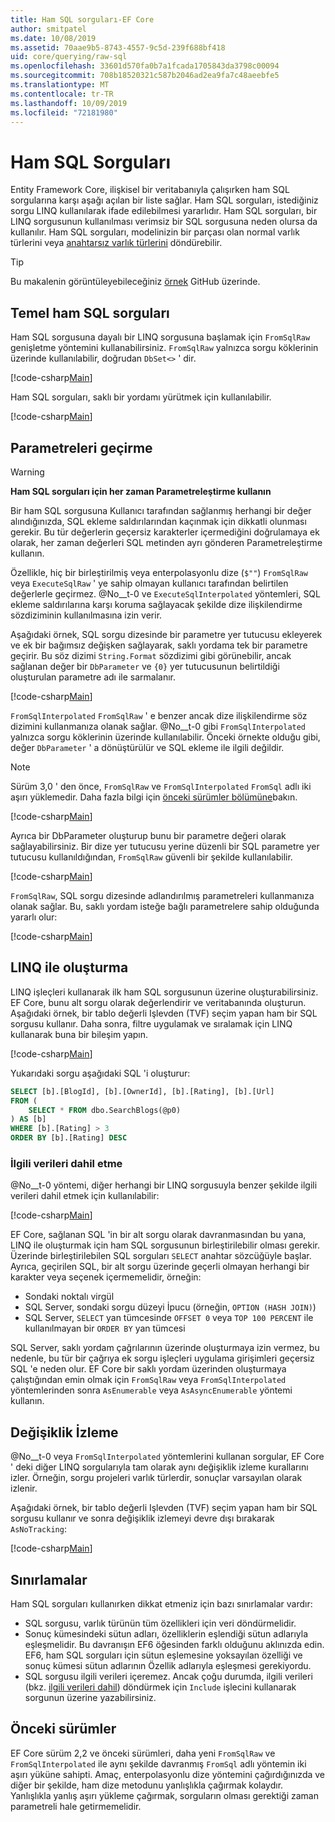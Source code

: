 ```yaml
---
title: Ham SQL sorguları-EF Core
author: smitpatel
ms.date: 10/08/2019
ms.assetid: 70aae9b5-8743-4557-9c5d-239f688bf418
uid: core/querying/raw-sql
ms.openlocfilehash: 33601d570fa0b7a1fcada1705843da3798c00094
ms.sourcegitcommit: 708b18520321c587b2046ad2ea9fa7c48aeebfe5
ms.translationtype: MT
ms.contentlocale: tr-TR
ms.lasthandoff: 10/09/2019
ms.locfileid: "72181980"
---
```

# <a name="raw-sql-queries"></a>Ham SQL Sorguları

Entity Framework Core, ilişkisel bir veritabanıyla çalışırken ham SQL sorgularına karşı aşağı açılan bir liste sağlar. Ham SQL sorguları, istediğiniz sorgu LINQ kullanılarak ifade edilebilmesi yararlıdır. Ham SQL sorguları, bir LINQ sorgusunun kullanılması verimsiz bir SQL sorgusuna neden olursa da kullanılır. Ham SQL sorguları, modelinizin bir parçası olan normal varlık türlerini veya [anahtarsız varlık türlerini](xref:core/modeling/keyless-entity-types) döndürebilir.

> [!TIP]  
> Bu makalenin görüntüleyebileceğiniz [örnek](https://github.com/aspnet/EntityFramework.Docs/tree/master/samples/core/Querying/RawSQL/Sample.cs) GitHub üzerinde.

## <a name="basic-raw-sql-queries"></a>Temel ham SQL sorguları

Ham SQL sorgusuna dayalı bir LINQ sorgusuna başlamak için `FromSqlRaw` genişletme yöntemini kullanabilirsiniz. `FromSqlRaw` yalnızca sorgu köklerinin üzerinde kullanılabilir, doğrudan `DbSet<>` ' dir.

[!code-csharp[Main](../../../samples/core/Querying/RawSQL/Sample.cs#FromSqlRaw)]

Ham SQL sorguları, saklı bir yordamı yürütmek için kullanılabilir.

[!code-csharp[Main](../../../samples/core/Querying/RawSQL/Sample.cs#FromSqlRawStoredProcedure)]

## <a name="passing-parameters"></a>Parametreleri geçirme

> [!WARNING]
> **Ham SQL sorguları için her zaman Parametreleştirme kullanın**
>
> Bir ham SQL sorgusuna Kullanıcı tarafından sağlanmış herhangi bir değer alındığınızda, SQL ekleme saldırılarından kaçınmak için dikkatli olunması gerekir. Bu tür değerlerin geçersiz karakterler içermediğini doğrulamaya ek olarak, her zaman değerleri SQL metinden ayrı gönderen Parametreleştirme kullanın.
>
> Özellikle, hiç bir birleştirilmiş veya enterpolasyonlu dize (`$""`) `FromSqlRaw` veya `ExecuteSqlRaw` ' ye sahip olmayan kullanıcı tarafından belirtilen değerlerle geçirmez. @No__t-0 ve `ExecuteSqlInterpolated` yöntemleri, SQL ekleme saldırılarına karşı koruma sağlayacak şekilde dize ilişkilendirme sözdiziminin kullanılmasına izin verir.

Aşağıdaki örnek, SQL sorgu dizesinde bir parametre yer tutucusu ekleyerek ve ek bir bağımsız değişken sağlayarak, saklı yordama tek bir parametre geçirir. Bu söz dizimi `String.Format` sözdizimi gibi görünebilir, ancak sağlanan değer bir `DbParameter` ve `{0}` yer tutucusunun belirtildiği oluşturulan parametre adı ile sarmalanır.

[!code-csharp[Main](../../../samples/core/Querying/RawSQL/Sample.cs#FromSqlRawStoredProcedureParameter)]

`FromSqlInterpolated` `FromSqlRaw` ' e benzer ancak dize ilişkilendirme söz dizimini kullanmanıza olanak sağlar. @No__t-0 gibi `FromSqlInterpolated` yalnızca sorgu köklerinin üzerinde kullanılabilir. Önceki örnekte olduğu gibi, değer `DbParameter` ' a dönüştürülür ve SQL ekleme ile ilgili değildir.

> [!NOTE]
> Sürüm 3,0 ' den önce, `FromSqlRaw` ve `FromSqlInterpolated` `FromSql` adlı iki aşırı yüklemedir. Daha fazla bilgi için [önceki sürümler bölümüne](#previous-versions)bakın.

[!code-csharp[Main](../../../samples/core/Querying/RawSQL/Sample.cs#FromSqlInterpolatedStoredProcedureParameter)]

Ayrıca bir DbParameter oluşturup bunu bir parametre değeri olarak sağlayabilirsiniz. Bir dize yer tutucusu yerine düzenli bir SQL parametre yer tutucusu kullanıldığından, `FromSqlRaw` güvenli bir şekilde kullanılabilir.

[!code-csharp[Main](../../../samples/core/Querying/RawSQL/Sample.cs#FromSqlRawStoredProcedureSqlParameter)]

`FromSqlRaw`, SQL sorgu dizesinde adlandırılmış parametreleri kullanmanıza olanak sağlar. Bu, saklı yordam isteğe bağlı parametrelere sahip olduğunda yararlı olur:

[!code-csharp[Main](../../../samples/core/Querying/RawSQL/Sample.cs#FromSqlRawStoredProcedureNamedSqlParameter)]

## <a name="composing-with-linq"></a>LINQ ile oluşturma

LINQ işleçleri kullanarak ilk ham SQL sorgusunun üzerine oluşturabilirsiniz. EF Core, bunu alt sorgu olarak değerlendirir ve veritabanında oluşturun. Aşağıdaki örnek, bir tablo değerli Işlevden (TVF) seçim yapan ham bir SQL sorgusu kullanır. Daha sonra, filtre uygulamak ve sıralamak için LINQ kullanarak buna bir bileşim yapın.

[!code-csharp[Main](../../../samples/core/Querying/RawSQL/Sample.cs#FromSqlInterpolatedComposed)]

Yukarıdaki sorgu aşağıdaki SQL 'i oluşturur:

```sql
SELECT [b].[BlogId], [b].[OwnerId], [b].[Rating], [b].[Url]
FROM (
    SELECT * FROM dbo.SearchBlogs(@p0)
) AS [b]
WHERE [b].[Rating] > 3
ORDER BY [b].[Rating] DESC
```

### <a name="including-related-data"></a>İlgili verileri dahil etme

@No__t-0 yöntemi, diğer herhangi bir LINQ sorgusuyla benzer şekilde ilgili verileri dahil etmek için kullanılabilir:

[!code-csharp[Main](../../../samples/core/Querying/RawSQL/Sample.cs#FromSqlInterpolatedInclude)]

EF Core, sağlanan SQL 'in bir alt sorgu olarak davranmasından bu yana, LINQ ile oluşturmak için ham SQL sorgusunun birleştirilebilir olması gerekir. Üzerinde birleştirilebilen SQL sorguları `SELECT` anahtar sözcüğüyle başlar. Ayrıca, geçirilen SQL, bir alt sorgu üzerinde geçerli olmayan herhangi bir karakter veya seçenek içermemelidir, örneğin:

- Sondaki noktalı virgül
- SQL Server, sondaki sorgu düzeyi İpucu (örneğin, `OPTION (HASH JOIN)`)
- SQL Server, `SELECT` yan tümcesinde `OFFSET 0` veya `TOP 100 PERCENT` ile kullanılmayan bir `ORDER BY` yan tümcesi

SQL Server, saklı yordam çağrılarının üzerinde oluşturmaya izin vermez, bu nedenle, bu tür bir çağrıya ek sorgu işleçleri uygulama girişimleri geçersiz SQL 'e neden olur. EF Core bir saklı yordam üzerinden oluşturmaya çalıştığından emin olmak için `FromSqlRaw` veya `FromSqlInterpolated` yöntemlerinden sonra `AsEnumerable` veya `AsAsyncEnumerable` yöntemi kullanın.

## <a name="change-tracking"></a>Değişiklik İzleme

@No__t-0 veya `FromSqlInterpolated` yöntemlerini kullanan sorgular, EF Core ' deki diğer LINQ sorgularıyla tam olarak aynı değişiklik izleme kurallarını izler. Örneğin, sorgu projeleri varlık türlerdir, sonuçlar varsayılan olarak izlenir.

Aşağıdaki örnek, bir tablo değerli Işlevden (TVF) seçim yapan ham bir SQL sorgusu kullanır ve sonra değişiklik izlemeyi devre dışı bırakarak `AsNoTracking`:

[!code-csharp[Main](../../../samples/core/Querying/RawSQL/Sample.cs#FromSqlInterpolatedAsNoTracking)]

## <a name="limitations"></a>Sınırlamalar

Ham SQL sorguları kullanırken dikkat etmeniz için bazı sınırlamalar vardır:

- SQL sorgusu, varlık türünün tüm özellikleri için veri döndürmelidir.
- Sonuç kümesindeki sütun adları, özelliklerin eşlendiği sütun adlarıyla eşleşmelidir. Bu davranışın EF6 öğesinden farklı olduğunu aklınızda edin. EF6, ham SQL sorguları için sütun eşlemesine yoksayılan özelliği ve sonuç kümesi sütun adlarının Özellik adlarıyla eşleşmesi gerekiyordu.
- SQL sorgusu ilgili verileri içeremez. Ancak çoğu durumda, ilgili verileri (bkz. [ilgili verileri dahil](#including-related-data)) döndürmek için `Include` işlecini kullanarak sorgunun üzerine yazabilirsiniz.

## <a name="previous-versions"></a>Önceki sürümler

EF Core sürüm 2,2 ve önceki sürümleri, daha yeni `FromSqlRaw` ve `FromSqlInterpolated` ile aynı şekilde davranmış `FromSql` adlı yöntemin iki aşırı yüküne sahipti. Amaç, enterpolasyonlu dize yöntemini çağırdığınızda ve diğer bir şekilde, ham dize metodunu yanlışlıkla çağırmak kolaydır. Yanlışlıkla yanlış aşırı yükleme çağırmak, sorguların olması gerektiği zaman parametreli hale getirmemelidir.
